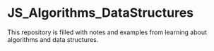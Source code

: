 # JS_Algorithms_DataStructures

This repository is filled with notes and examples from learning about algorithms and data structures.
